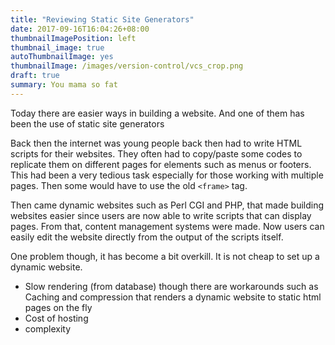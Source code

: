 ```yaml
---
title: "Reviewing Static Site Generators"
date: 2017-09-16T16:04:26+08:00
thumbnailImagePosition: left
thumbnail_image: true
autoThumbnailImage: yes
thumbnailImage: /images/version-control/vcs_crop.png
draft: true
summary: You mama so fat
---
```

Today there are easier ways in building a website. And one of them has been the use of static site generators
<!--more-->

Back then the internet was young people back then had to write HTML scripts for their websites. They often had to copy/paste some codes to replicate them on different pages for elements such as menus or footers. This had been a very tedious task especially for those working with multiple pages. Then some would have to use the old `<frame>` tag.  

Then came dynamic websites such as Perl CGI and PHP, that made building websites easier since users are now able to write scripts that can display pages. From that, content management systems were made. Now users can easily edit the website directly from the output of the scripts itself. 

One problem though, it has become a bit overkill. It is not cheap to set up a dynamic website. 
<!-- draft points to consider -->
- Slow rendering (from database) though there are workarounds such as Caching and compression that renders a dynamic website to static html pages on the fly
- Cost of hosting
- complexity
